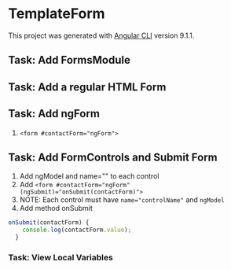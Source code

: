 # TemplateForm

This project was generated with [Angular CLI](https://github.com/angular/angular-cli) version 9.1.1.

## Task: Add FormsModule

## Task: Add a regular HTML Form

## Task: Add ngForm

1. ```<form #contactForm="ngForm">```

## Task: Add FormControls and Submit Form

1. Add ngModel and name="" to each control
2. Add ```<form #contactForm="ngForm" (ngSubmit)="onSubmit(contactForm)">```
3. NOTE: Each control must have ```name="controlName"``` and ```ngModel```
4. Add method onSubmit

```TypeScript
onSubmit(contactForm) {
    console.log(contactForm.value);
  }
```

### Task: View Local Variables
